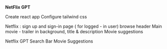 **NetFlix GPT**

Create react app
Configure tailwind css


Netflix :
sign up and sign-in page
 ( for logged - in user)
 browse
  header
   Main movie - trailer in background, title & description
   Movie suggestions

   Netflix GPT
   Search Bar
   Movie Suggestions

